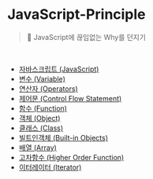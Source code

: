# JavaScript-Principle

> 🤔 JavaScript에 끊임없는 Why를 던지기

<br/>

- [자바스크립트 (JavaScript)](/Principles/01_JavaScript.md)
- [변수 (Variable)](/Principles/02_Variable.md)
- [연산자 (Operators)](/Principles/03_Operators.md)
- [제어문 (Control Flow Statement)](/Principles/04_Control_Flow_Statement.md)
- [함수 (Function)](/Principles/05_Function.md)
- [객체 (Object)](/Principles/06_Object.md)
- [클래스 (Class)](/Principles/07_Class.md)
- [빌트인객체 (Built-in Objects)](/Principles/08_Built_in_Objects.md)
- [배열 (Array)](/Principles/09_Array.md)
- [고차함수 (Higher Order Function)](/Principles/10_Higher_Order_Function.md)
- [이터레이터 (Iterator)](/Principles/11_Iterator.md)
